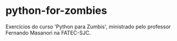 # python-for-zombies
Exercícios do curso 'Python para Zumbis', ministrado pelo professor Fernando Masanori na FATEC-SJC.
